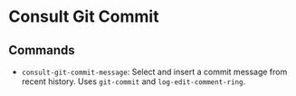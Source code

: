 # Consult Git Commit

## Commands

- `consult-git-commit-message`: Select and insert a commit message from recent
  history. Uses `git-commit` and `log-edit-comment-ring`.
